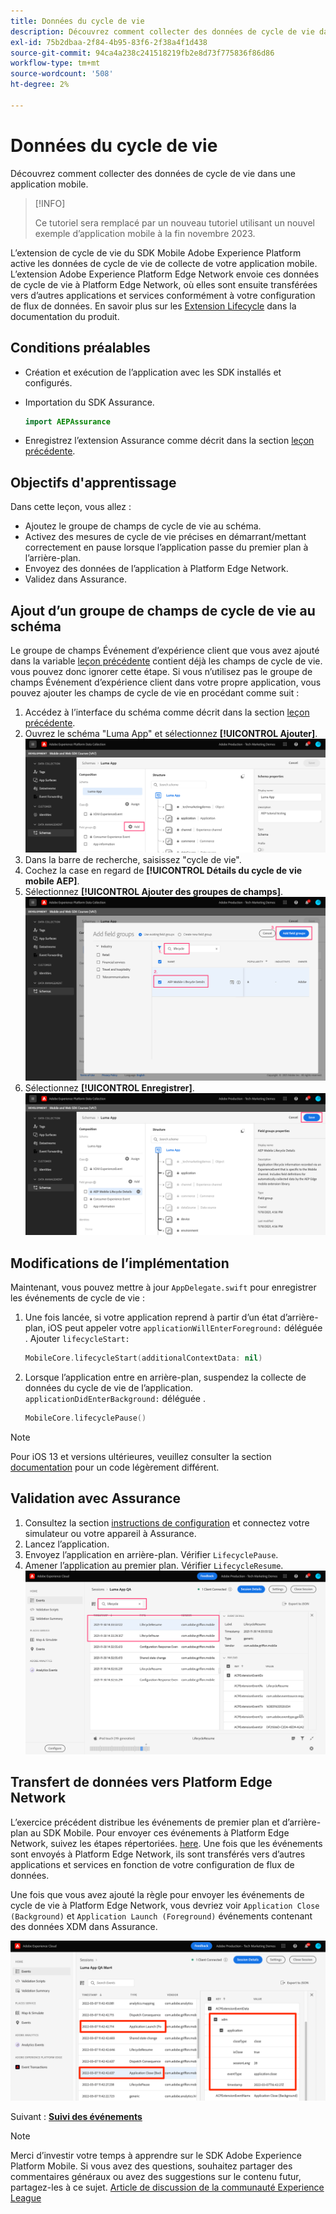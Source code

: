 ```yaml
---
title: Données du cycle de vie
description: Découvrez comment collecter des données de cycle de vie dans une application mobile.
exl-id: 75b2dbaa-2f84-4b95-83f6-2f38a4f1d438
source-git-commit: 94ca4a238c241518219fb2e8d73f775836f86d86
workflow-type: tm+mt
source-wordcount: '508'
ht-degree: 2%

---
```


# Données du cycle de vie

Découvrez comment collecter des données de cycle de vie dans une application mobile.

>[!INFO]
>
> Ce tutoriel sera remplacé par un nouveau tutoriel utilisant un nouvel exemple d’application mobile à la fin novembre 2023.

L’extension de cycle de vie du SDK Mobile Adobe Experience Platform active les données de cycle de vie de collecte de votre application mobile. L’extension Adobe Experience Platform Edge Network envoie ces données de cycle de vie à Platform Edge Network, où elles sont ensuite transférées vers d’autres applications et services conformément à votre configuration de flux de données. En savoir plus sur les [Extension Lifecycle](https://developer.adobe.com/client-sdks/documentation/lifecycle-for-edge-network/) dans la documentation du produit.


## Conditions préalables

* Création et exécution de l’application avec les SDK installés et configurés.
* Importation du SDK Assurance.

  ```swift
  import AEPAssurance
  ```

* Enregistrez l’extension Assurance comme décrit dans la section [leçon précédente](install-sdks.md).

## Objectifs d&#39;apprentissage

Dans cette leçon, vous allez :

* Ajoutez le groupe de champs de cycle de vie au schéma.
* Activez des mesures de cycle de vie précises en démarrant/mettant correctement en pause lorsque l’application passe du premier plan à l’arrière-plan.
* Envoyez des données de l’application à Platform Edge Network.
* Validez dans Assurance.

## Ajout d’un groupe de champs de cycle de vie au schéma

Le groupe de champs Événement d’expérience client que vous avez ajouté dans la variable [leçon précédente](create-schema.md) contient déjà les champs de cycle de vie. vous pouvez donc ignorer cette étape. Si vous n’utilisez pas le groupe de champs Événement d’expérience client dans votre propre application, vous pouvez ajouter les champs de cycle de vie en procédant comme suit :

1. Accédez à l’interface du schéma comme décrit dans la section [leçon précédente](create-schema.md).
1. Ouvrez le schéma &quot;Luma App&quot; et sélectionnez **[!UICONTROL Ajouter]**.
   ![sélectionner ajouter](assets/mobile-lifecycle-add.png)
1. Dans la barre de recherche, saisissez &quot;cycle de vie&quot;.
1. Cochez la case en regard de **[!UICONTROL Détails du cycle de vie mobile AEP]**.
1. Sélectionnez **[!UICONTROL Ajouter des groupes de champs]**.
   ![ajouter un groupe de champs](assets/mobile-lifecycle-lifecycle-field-group.png)
1. Sélectionnez **[!UICONTROL Enregistrer]**.
   ![save](assets/mobile-lifecycle-lifecycle-save.png)


## Modifications de l’implémentation

Maintenant, vous pouvez mettre à jour `AppDelegate.swift` pour enregistrer les événements de cycle de vie :

1. Une fois lancée, si votre application reprend à partir d’un état d’arrière-plan, iOS peut appeler votre `applicationWillEnterForeground:` déléguée . Ajouter `lifecycleStart:`

   ```swift
   MobileCore.lifecycleStart(additionalContextData: nil)
   ```

1. Lorsque l’application entre en arrière-plan, suspendez la collecte de données du cycle de vie de l’application. `applicationDidEnterBackground:` déléguée .

   ```swift
   MobileCore.lifecyclePause()
   ```

>[!NOTE]
>
>Pour iOS 13 et versions ultérieures, veuillez consulter la section [documentation](https://developer.adobe.com/client-sdks/documentation/mobile-core/lifecycle/#register-lifecycle-with-mobile-core-and-add-appropriate-startpause-calls) pour un code légèrement différent.

## Validation avec Assurance

1. Consultez la section [instructions de configuration](assurance.md) et connectez votre simulateur ou votre appareil à Assurance.
1. Lancez l’application.
1. Envoyez l’application en arrière-plan. Vérifier `LifecyclePause`.
1. Amener l’application au premier plan. Vérifier `LifecycleResume`.
   ![cycle de vie de validation](assets/mobile-lifecycle-lifecycle-assurance.png)


## Transfert de données vers Platform Edge Network

L’exercice précédent distribue les événements de premier plan et d’arrière-plan au SDK Mobile. Pour envoyer ces événements à Platform Edge Network, suivez les étapes répertoriées. [here](https://developer.adobe.com/client-sdks/documentation/lifecycle-for-edge-network/#configure-a-rule-to-forward-lifecycle-metrics-to-platform). Une fois que les événements sont envoyés à Platform Edge Network, ils sont transférés vers d’autres applications et services en fonction de votre configuration de flux de données.

Une fois que vous avez ajouté la règle pour envoyer les événements de cycle de vie à Platform Edge Network, vous devriez voir `Application Close (Background)` et `Application Launch (Foreground)` événements contenant des données XDM dans Assurance.

![valider le cycle de vie envoyé à Platform Edge](assets/mobile-lifecycle-edge-assurance.png)



Suivant : **[Suivi des événements](events.md)**

>[!NOTE]
>
>Merci d’investir votre temps à apprendre sur le SDK Adobe Experience Platform Mobile. Si vous avez des questions, souhaitez partager des commentaires généraux ou avez des suggestions sur le contenu futur, partagez-les à ce sujet. [Article de discussion de la communauté Experience League](https://experienceleaguecommunities.adobe.com/t5/adobe-experience-platform-launch/tutorial-discussion-implement-adobe-experience-cloud-in-mobile/td-p/443796)